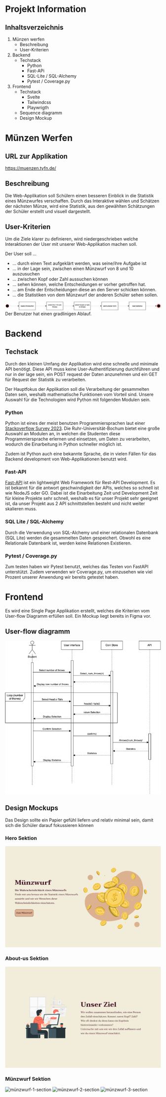 # Projekt Information
## Inhaltsverzeichnis
1. Münzen werfen
   - Beschreibung
   - User-Kriterien
2. Backend
    - Techstack
      - Python
      - Fast-APi
      - SQL-Lite / SQL-Alchemy
      - Pytest / Coverage.py
3. Frontend
    - Techstack
      - Svelte
      - Tailwindcss
      - Playwrigth
    - Sequence diagramm
    - Design Mockup
# Münzen Werfen

## URL zur Applikation

https://muenzen.tyfn.de/

## Beschreibung

Die Web-Applikation soll Schülern einen besseren Einblick in die Statistik eines
Münzwurfes verschaffen. Durch das Interaktive wählen und Schätzen der nächsten Münze,
wird eine Statistik, aus den gewählten Schätzungen der Schüler erstellt und visuell dargestellt.

## User-Kriterien
Um die Ziele klarer zu definieren, wird niedergeschrieben welche Interaktionen 
der User mit unserer Web-Applikation machen soll.

Der User soll ...
- ... durch einen Text aufgeklärt werden, was seine/ihre Aufgabe ist
- ... in der Lage sein, zwischen einen Münzwurf von 8 und 10 auszusuchen
- ... zwischen Kopf oder Zahl aussuchen können
- ... sehen können, welche Entscheidungen er vorher getroffen hat.
- ... am Ende der Entscheidungen diese an den Server schicken können.
- ... die Statistiken von dem Münzwurf der anderen Schüler sehen sollen.

![User-flow Diagramm](/Docs/Userflow-diagram.svg)
Der Benutzer hat einen gradlinigen Ablauf.

# Backend
## Techstack
Durch den kleinen Umfang der Applikation wird eine schnelle und minimale API benötigt. 
Diese API muss keine User-Authentifizierung durchführen und nur in der lage sein, ein 
POST request der Daten anzunehmen und ein GET für Request der Statistik zu verarbeiten.

Der Hauptfokus der Applikation soll die Verarbeitung der gesammelten Daten sein, weshalb
mathematische Funktionen vom Vorteil sind. Unsere Auswahl für die Technologien wird Python mit folgenden Modulen sein.

### Python
Python ist eines der meist benutzen Programmiersprachen laut einer 
[Stackoverflow Survey 2023](https://survey.stackoverflow.co/2023/#technology-most-popular-technologies).
Die Ruhr-Universität-Bochum bietet eine große Auswahl an Modulen an, in welchen die Studenten 
diese Programmiersprache erlernen und einsetzen, um Daten zu verarbeiten, wodurch die Einarbeitung in Python 
schneller möglich ist.

Zudem ist Python auch eine bekannte Sprache, die in vielen Fällen für das Backend development von Web-Applikationen 
benutzt wird. 

### Fast-API
[Fast-API](https://fastapi.tiangolo.com) ist ein lightweight Web Framework für Rest-API Development. Es ist bekannt für die
antwort geschwindigkeit der APIs, welches so schnell ist wie NodeJS oder GO. Dabei ist die Einarbeitung Zeit
und Development Zeit für kleine Projekte sehr schnell, weshalb es für unser Projekt sehr geeignet ist, da unser
Projekt aus 2 API schnittstellen besteht und nicht weiter skalieren muss.

### SQL Lite / SQL-Alchemy
Durch die Verwendung von SQL-Alchemy und einer relationalen Datenbank (SQL Lite) werden die gesammelten Daten gespeichert.
Obwohl es eine Relationale Datenbank ist, werden keine Relationen Existieren. 

### Pytest / Coverage.py
Zum testen haben wir Pytest benutzt, welches das Testen von FastAPI unterstützt. Zudem verwenden wir 
Coverage.py, um einzusehen wie viel Prozent unserer Anwendung wir bereits getestet haben.

# Frontend
Es wird eine Single Page Applikation erstellt, welches die Kriterien vom User-flow Diagramm erfüllen soll. 
Ein Mockup liegt bereits in Figma vor.

## User-flow diagramm
![Sequenz](/Docs/Frontend%20Sequenz%20Diagramm.png)

## Design Mockups

Das Design sollte ein Papier gefühl liefern und relativ minimal sein, damit sich die Schüler darauf fokussieren können

### Hero Sektion

![Here-section](/Docs/design/hero_section.png)

### About-us Sektion

![About-us-section](/Docs/design/about_us_section.png)

### Münzwurf Sektion

![münzwurf-1-section](/Docs/design/Münzwurf-1.png)
![münzwurf-2-section](/Docs/design/Münzwurf-2.png)
![münzwurf-3-section](/Docs/design/Münzwurf-3.png)







